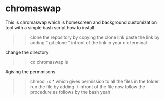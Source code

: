 # chromaswap
This is chromaswap which is homescreen and background customization tool with a simple bash script
how to install
>> clone the repository by copying the clone link
>> paste the link by adding " git clone " infront of the link in your nix terminal

change the directory
>> cd chromaswap
>> ls

#giving the permmisons
>> chmod +x *
which gives permission to all the files in the folder
 run the file by adding ./ infront of the file
now follow the procedure as follows by the bash
yeah
